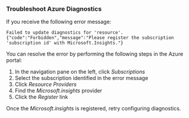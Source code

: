 ### Troubleshoot Azure Diagnostics

If you receive the following error message:

`Failed to update diagnostics for 'resource'. {"code":"Forbidden","message":"Please register the subscription 'subscription id' with Microsoft.Insights."}`

You can resolve the error by performing the following steps in the Azure portal:

1.	In the navigation pane on the left, click *Subscriptions*
2.	Select the subscription identified in the error message
3.	Click *Resource Providers*
4.	Find the *Microsoft.insights* provider
5.	Click the *Register* link

Once the *Microsoft.insights* is registered, retry configuring diagnostics.
